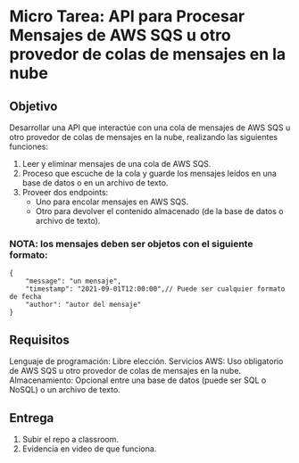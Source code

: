 
# Micro Tarea: API para Procesar Mensajes de AWS SQS u otro provedor de colas de mensajes en la nube
## Objetivo

 Desarrollar una API que interactúe con una cola de mensajes de AWS SQS u otro provedor de colas de mensajes en la nube, realizando las siguientes funciones:

1. Leer y eliminar mensajes de una cola de AWS SQS.
2. Proceso que escuche de la cola y guarde los mensajes leídos en una base de datos o en un archivo de texto.
3. Proveer dos endpoints:
    - Uno para encolar mensajes en AWS SQS.
    - Otro para devolver el contenido almacenado (de la base de datos o archivo de texto).

### NOTA: los mensajes deben ser objetos con el siguiente formato:

```
{
    "message": "un mensaje",
    "timestamp": "2021-09-01T12:00:00",// Puede ser cualquier formato de fecha
    "author": "autor del mensaje"
}
```

## Requisitos
Lenguaje de programación: Libre elección.
Servicios AWS: Uso obligatorio de AWS SQS u otro provedor de colas de mensajes en la nube.
Almacenamiento: Opcional entre una base de datos (puede ser SQL o NoSQL) o un archivo de texto.

## Entrega

 1. Subir el repo a classroom.
 2. Evidencia en video de que funciona.
